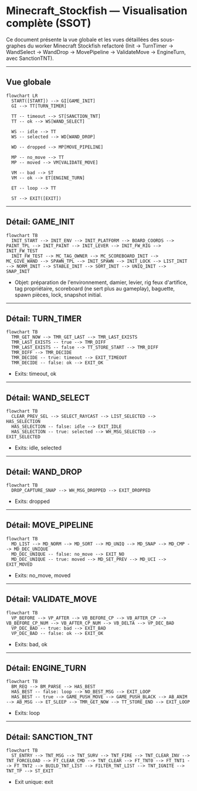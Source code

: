 # Minecraft_Stockfish — Visualisation complète (SSOT)

Ce document présente la vue globale et les vues détaillées des sous-graphes du worker Minecraft Stockfish refactoré (Init → TurnTimer → WandSelect → WandDrop → MovePipeline → ValidateMove → EngineTurn, avec SanctionTNT).

---

## Vue globale

```mermaid
flowchart LR
  START([START]) --> GI[GAME_INIT]
  GI --> TT[TURN_TIMER]

  TT -- timeout --> ST[SANCTION_TNT]
  TT -- ok --> WS[WAND_SELECT]

  WS -- idle --> TT
  WS -- selected --> WD[WAND_DROP]

  WD -- dropped --> MP[MOVE_PIPELINE]

  MP -- no_move --> TT
  MP -- moved --> VM[VALIDATE_MOVE]

  VM -- bad --> ST
  VM -- ok --> ET[ENGINE_TURN]

  ET -- loop --> TT

  ST --> EXIT([EXIT])
```

---

## Détail: GAME_INIT

```mermaid
flowchart TB
  INIT_START --> INIT_ENV --> INIT_PLATFORM --> BOARD_COORDS --> PAINT_TPL --> INIT_PAINT --> INIT_LEVER --> INIT_FW_RIG --> INIT_FW_TEST
  INIT_FW_TEST --> MC_TAG_OWNER --> MC_SCOREBOARD_INIT --> MC_GIVE_WAND --> SPAWN_TPL --> INIT_SPAWN --> INIT_LOCK --> LIST_INIT --> NORM_INIT --> STABLE_INIT --> SORT_INIT --> UNIQ_INIT --> SNAP_INIT
```

- Objet: préparation de l'environnement, damier, levier, rig feux d'artifice, tag propriétaire, scoreboard (ne sert plus au gameplay), baguette, spawn pièces, lock, snapshot initial.

---

## Détail: TURN_TIMER

```mermaid
flowchart TB
  TMR_GET_NOW --> TMR_GET_LAST --> TMR_LAST_EXISTS
  TMR_LAST_EXISTS -- true --> TMR_DIFF
  TMR_LAST_EXISTS -- false --> TT_STORE_START --> TMR_DIFF
  TMR_DIFF --> TMR_DECIDE
  TMR_DECIDE -- true: timeout --> EXIT_TIMEOUT
  TMR_DECIDE -- false: ok --> EXIT_OK
```

- Exits: timeout, ok

---

## Détail: WAND_SELECT

```mermaid
flowchart TB
  CLEAR_PREV_SEL --> SELECT_RAYCAST --> LIST_SELECTED --> HAS_SELECTION
  HAS_SELECTION -- false: idle --> EXIT_IDLE
  HAS_SELECTION -- true: selected --> WH_MSG_SELECTED --> EXIT_SELECTED
```

- Exits: idle, selected

---

## Détail: WAND_DROP

```mermaid
flowchart TB
  DROP_CAPTURE_SNAP --> WH_MSG_DROPPED --> EXIT_DROPPED
```

- Exits: dropped

---

## Détail: MOVE_PIPELINE

```mermaid
flowchart TB
  MD_LIST --> MD_NORM --> MD_SORT --> MD_UNIQ --> MD_SNAP --> MD_CMP --> MD_DEC_UNIQUE
  MD_DEC_UNIQUE -- false: no_move --> EXIT_NO
  MD_DEC_UNIQUE -- true: moved --> MD_SET_PREV --> MD_UCI --> EXIT_MOVED
```

- Exits: no_move, moved

---

## Détail: VALIDATE_MOVE

```mermaid
flowchart TB
  VP_BEFORE --> VP_AFTER --> VB_BEFORE_CP --> VB_AFTER_CP --> VB_BEFORE_CP_NUM --> VB_AFTER_CP_NUM --> VB_DELTA --> VP_DEC_BAD
  VP_DEC_BAD -- true: bad --> EXIT_BAD
  VP_DEC_BAD -- false: ok --> EXIT_OK
```

- Exits: bad, ok

---

## Détail: ENGINE_TURN

```mermaid
flowchart TB
  BM_REQ --> BM_PARSE --> HAS_BEST
  HAS_BEST -- false: loop --> NO_BEST_MSG --> EXIT_LOOP
  HAS_BEST -- true --> GAME_PUSH_MOVE --> GAME_PUSH_BLACK --> AB_ANIM --> AB_MSG --> ET_SLEEP --> TMR_GET_NOW --> TT_STORE_END --> EXIT_LOOP
```

- Exits: loop

---

## Détail: SANCTION_TNT

```mermaid
flowchart TB
  ST_ENTRY --> TNT_MSG --> TNT_SURV --> TNT_FIRE --> TNT_CLEAR_INV --> TNT_FORCELOAD --> FT_CLEAR_CMD --> TNT_CLEAR --> FT_TNT0 --> FT_TNT1 --> FT_TNT2 --> BUILD_TNT_LIST --> FILTER_TNT_LIST --> TNT_IGNITE --> TNT_TP --> ST_EXIT
```

- Exit unique: exit
